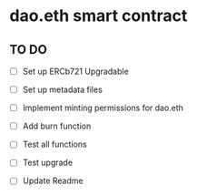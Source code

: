 # dao.eth smart contract

## TO DO
- [ ] Set up ERCb721 Upgradable
- [ ] Set up metadata files
- [ ] Implement minting permissions for dao.eth
- [ ] Add burn function
- [ ] Test all functions
- [ ] Test upgrade
- [ ] Update Readme

